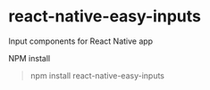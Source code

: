 # react-native-easy-inputs
Input components for React Native app

NPM install
> npm install react-native-easy-inputs
